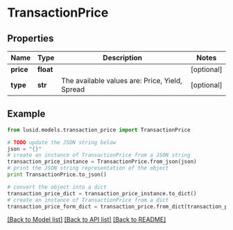 # TransactionPrice


## Properties
Name | Type | Description | Notes
------------ | ------------- | ------------- | -------------
**price** | **float** |  | [optional] 
**type** | **str** | The available values are: Price, Yield, Spread | [optional] 

## Example

```python
from lusid.models.transaction_price import TransactionPrice

# TODO update the JSON string below
json = "{}"
# create an instance of TransactionPrice from a JSON string
transaction_price_instance = TransactionPrice.from_json(json)
# print the JSON string representation of the object
print TransactionPrice.to_json()

# convert the object into a dict
transaction_price_dict = transaction_price_instance.to_dict()
# create an instance of TransactionPrice from a dict
transaction_price_form_dict = transaction_price.from_dict(transaction_price_dict)
```
[[Back to Model list]](../README.md#documentation-for-models) [[Back to API list]](../README.md#documentation-for-api-endpoints) [[Back to README]](../README.md)


